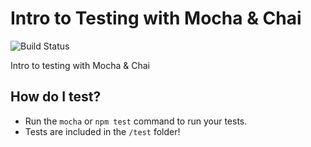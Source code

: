 # Intro to Testing with Mocha & Chai

![Build Status](https://travis-ci.org/ga-chicago/testing_testing_123.svg?branch=master)

Intro to testing with Mocha &amp; Chai

## How do I test?

* Run the `mocha` or `npm test` command to run your tests.
* Tests are included in the `/test` folder!
